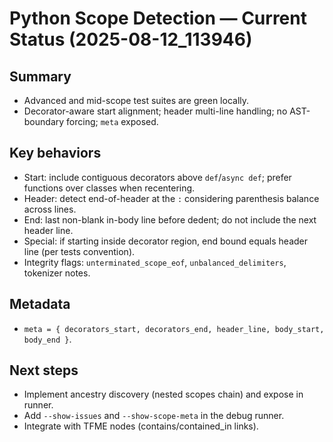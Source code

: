 # Python Scope Detection — Current Status (2025-08-12_113946)

## Summary
- Advanced and mid-scope test suites are green locally.
- Decorator-aware start alignment; header multi-line handling; no AST-boundary forcing; `meta` exposed.

## Key behaviors
- Start: include contiguous decorators above `def`/`async def`; prefer functions over classes when recentering.
- Header: detect end-of-header at the `:` considering parenthesis balance across lines.
- End: last non-blank in-body line before dedent; do not include the next header line.
- Special: if starting inside decorator region, end bound equals header line (per tests convention).
- Integrity flags: `unterminated_scope_eof`, `unbalanced_delimiters`, tokenizer notes.

## Metadata
- `meta = { decorators_start, decorators_end, header_line, body_start, body_end }`.

## Next steps
- Implement ancestry discovery (nested scopes chain) and expose in runner.
- Add `--show-issues` and `--show-scope-meta` in the debug runner.
- Integrate with TFME nodes (contains/contained_in links).
